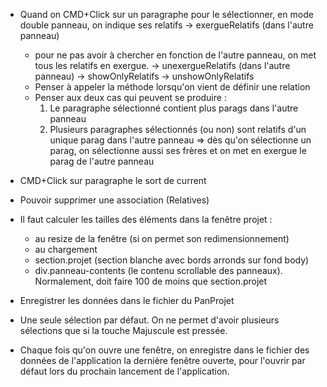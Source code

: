 * Quand on CMD+Click sur un paragraphe pour le sélectionner, en mode double panneau, on indique ses relatifs
  -> exergueRelatifs (dans l'autre panneau)
    - pour ne pas avoir à chercher en fonction de l'autre panneau, on
      met tous les relatifs en exergue.
  -> unexergueRelatifs (dans l'autre panneau)
  -> showOnlyRelatifs
  -> unshowOnlyRelatifs
  * Penser à appeler la méthode lorsqu'on vient de définir une relation
  * Penser aux deux cas qui peuvent se produire :
    1. Le paragraphe sélectionné contient plus parags dans l'autre panneau
    2. Plusieurs paragraphes sélectionnés (ou non) sont relatifs d'un unique
        parag dans l'autre panneau => dès qu'on sélectionne un parag, on sélectionne
        aussi ses frères et on met en exergue le parag de l'autre panneau

* CMD+Click sur paragraphe le sort de current

* Pouvoir supprimer une association (Relatives)

* Il faut calculer les tailles des éléments dans la fenêtre projet :
  - au resize de la fenêtre (si on permet son redimensionnement)
  - au chargement
  * section.projet (section blanche avec bords arronds sur fond body)
  * div.panneau-contents (le contenu scrollable des panneaux). Normalement, doit faire 100 de moins que section.projet

* Enregistrer les données dans le fichier du PanProjet

* Une seule sélection par défaut. On ne permet d'avoir plusieurs sélections que si la touche Majuscule est pressée.

* Chaque fois qu'on ouvre une fenêtre, on enregistre dans le fichier des données de l'application la dernière fenêtre ouverte, pour l'ouvrir par défaut lors du prochain lancement de l'application.
